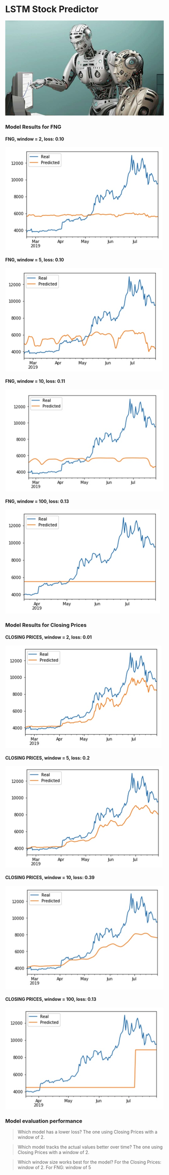 # LSTM Stock Predictor

![deep-learning.jpg](Images/Robots1.jpg)


### Model Results for FNG

#### FNG, window = 2, loss: 0.10

![FNG window 2](Images/fngw2.jpg)

#### FNG, window = 5, loss: 0.10

![FNG window 5](Images/fngw5.jpg)

#### FNG, window = 10, loss: 0.11

![FNG window 10](Images/fngw10.jpg)

#### FNG, window = 100, loss: 0.13

![FNG window 100](Images/fngw100.jpg)


### Model Results for Closing Prices

#### CLOSING PRICES, window = 2, loss: 0.01

![CP window 2](Images/cpw2.jpg)

#### CLOSING PRICES, window = 5, loss: 0.2

![CP window 5](Images/cpw5.jpg)

#### CLOSING PRICES, window = 10, loss: 0.39

![CP window 10](Images/cpw10.jpg)

#### CLOSING PRICES, window = 100, loss: 0.13

![CP window 100](Images/cpw100.jpg)

### Model evaluation performance

> Which model has a lower loss?
> The one using Closing Prices with a window of 2.

> Which model tracks the actual values better over time?
The one using Closing Prices with a window of 2.

> Which window size works best for the model?
For the Closing Prices: window of 2. For FNG: window of 5



